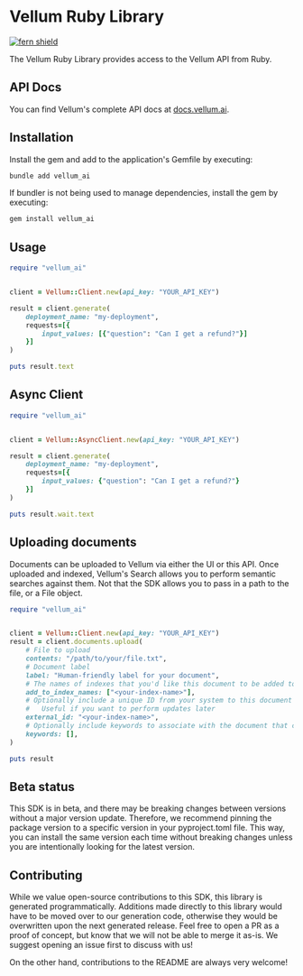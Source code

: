 # Vellum Ruby Library

[![fern shield](https://img.shields.io/badge/%F0%9F%8C%BF-SDK%20generated%20by%20Fern-brightgreen)](https://github.com/fern-api/fern)


The Vellum Ruby Library provides access to the Vellum API from Ruby.


## API Docs
You can find Vellum's complete API docs at [docs.vellum.ai](https://docs.vellum.ai).

## Installation

Install the gem and add to the application's Gemfile by executing:

```sh
bundle add vellum_ai
```

If bundler is not being used to manage dependencies, install the gem by executing:

```sh
gem install vellum_ai
```

## Usage

```ruby
require "vellum_ai"


client = Vellum::Client.new(api_key: "YOUR_API_KEY")

result = client.generate(
    deployment_name: "my-deployment",
    requests=[{
        input_values: [{"question": "Can I get a refund?"}]
    }]
)

puts result.text
```

## Async Client

```ruby
require "vellum_ai"


client = Vellum::AsyncClient.new(api_key: "YOUR_API_KEY")

result = client.generate(
    deployment_name: "my-deployment",
    requests=[{
        input_values: {"question": "Can I get a refund?"}
    }]
)

puts result.wait.text
```

## Uploading documents

Documents can be uploaded to Vellum via either the UI or this API. Once uploaded and indexed, Vellum's Search allows you to perform semantic searches against them. Not that the SDK allows you to pass in a path to the file, or a File object.

```ruby
require "vellum_ai"


client = Vellum::Client.new(api_key: "YOUR_API_KEY")
result = client.documents.upload(
    # File to upload
    contents: "/path/to/your/file.txt",
    # Document label
    label: "Human-friendly label for your document",
    # The names of indexes that you'd like this document to be added to.
    add_to_index_names: ["<your-index-name>"],
    # Optionally include a unique ID from your system to this document later.
    #   Useful if you want to perform updates later
    external_id: "<your-index-name>",
    # Optionally include keywords to associate with the document that can be used in hybrid search
    keywords: [],
)

puts result
```

## Beta status

This SDK is in beta, and there may be breaking changes between versions without a major version update. Therefore, we recommend pinning the package version to a specific version in your pyproject.toml file. This way, you can install the same version each time without breaking changes unless you are intentionally looking for the latest version.

## Contributing

While we value open-source contributions to this SDK, this library is generated programmatically. Additions made directly to this library would have to be moved over to our generation code, otherwise they would be overwritten upon the next generated release. Feel free to open a PR as a proof of concept, but know that we will not be able to merge it as-is. We suggest opening an issue first to discuss with us!

On the other hand, contributions to the README are always very welcome!
